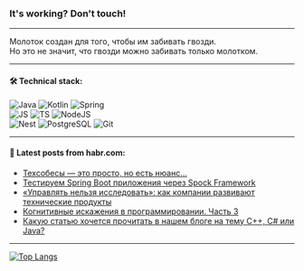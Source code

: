 ### It's working? Don't touch!

---
Молоток создан для того, чтобы им забивать гвозди. <br>
Но это не значит, что гвозди можно забивать только молотком.

---

#### 🛠️ Technical stack:

![Java](https://img.shields.io/badge/Java-informational?logo=Oracle&style=flat&logoColor=white&color=FF4500)
![Kotlin](https://img.shields.io/badge/Kotlin-informational?logo=Kotlin&style=flat&logoColor=white&color=774D97)
![Spring](https://img.shields.io/badge/SpringBoot-informational?logo=SpringBoot&style=flat&logoColor=white&color=6DB33F) <br>
![JS](https://img.shields.io/badge/JS-informational?logo=javaScript&style=flat&logoColor=black&color=F7Df1E)
![TS](https://img.shields.io/badge/TypeScript-informational?logo=typeScript&style=flat&logoColor=black&color=0667A8)
![NodeJS](https://img.shields.io/badge/NodeJS-informational?logo=node.js&style=flat&logoColor=white&color=70A760) <br>
![Nest](https://img.shields.io/badge/NestJS-informational?logo=NestJS&style=flat&logoColor=white&color=E0234E)
![PostgreSQL](https://img.shields.io/badge/PostgreSQL-informational?logo=PostgreSQL&style=flat&logoColor=white&color=DAA520)
![Git](https://img.shields.io/badge/Git-informational?logo=git&style=flat&logoColor=white&color=778899)

___

#### 💬 Latest posts from habr.com:

<!-- BLOG-POST-LIST:START -->
- [Техсобесы — это просто, но есть нюанс…](https://habr.com/ru/companies/yandex_praktikum/articles/775296/?utm_source=habrahabr&utm_medium=rss&utm_campaign=775296)
- [Тестируем Spring Boot приложения через Spock Framework](https://habr.com/ru/articles/775346/?utm_source=habrahabr&utm_medium=rss&utm_campaign=775346)
- [«Управлять нельзя исследовать»: как компании развивают технические продукты](https://habr.com/ru/companies/selectel/articles/774378/?utm_source=habrahabr&utm_medium=rss&utm_campaign=774378)
- [Когнитивные искажения в программировании. Часть 3](https://habr.com/ru/companies/reksoft/articles/775338/?utm_source=habrahabr&utm_medium=rss&utm_campaign=775338)
- [Какую статью хочется прочитать в нашем блоге на тему C++, C# или Java?](https://habr.com/ru/companies/pvs-studio/articles/775332/?utm_source=habrahabr&utm_medium=rss&utm_campaign=775332)
<!-- BLOG-POST-LIST:END -->

---
[![Top Langs](https://github-readme-stats-git-master-advtsetting-gmailcom.vercel.app/api/top-langs/?username=zloylis&langs_count=10&hide_title=false&title_color=e6edf3&size_weight=0.5&count_weight=0.5&layout=compact&hide_border=true&theme=dracula)](https://github.com/zloylis)

<!-- ![GitHub stats](https://github-readme-stats-git-master-advtsetting-gmailcom.vercel.app/api?username=zloylis&show_icons=true&hide_border=true&theme=dracula&hide_title=true&include_all_commits=true&count_private=true&hide=contribs&hide_rank=true) -->
